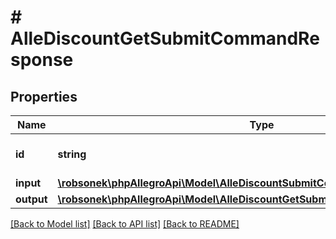 # # AlleDiscountGetSubmitCommandResponse

## Properties

Name | Type | Description | Notes
------------ | ------------- | ------------- | -------------
**id** | **string** | The id of the command. | [optional]
**input** | [**\robsonek\phpAllegroApi\Model\AlleDiscountSubmitCommandResponseInput**](AlleDiscountSubmitCommandResponseInput.md) |  | [optional]
**output** | [**\robsonek\phpAllegroApi\Model\AlleDiscountGetSubmitCommandResponseOutput**](AlleDiscountGetSubmitCommandResponseOutput.md) |  | [optional]

[[Back to Model list]](../../README.md#models) [[Back to API list]](../../README.md#endpoints) [[Back to README]](../../README.md)
